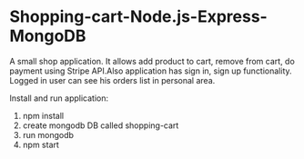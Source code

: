 # Shopping-cart-Node.js-Express-MongoDB
A small shop application. It allows add product to cart, remove from cart, do payment using Stripe API.Also application has sign in, sign up functionality. Logged in user can see his orders list in personal area.

Install and run application:
1. npm install
2. create mongodb DB called shopping-cart
3. run mongodb
4. npm start
